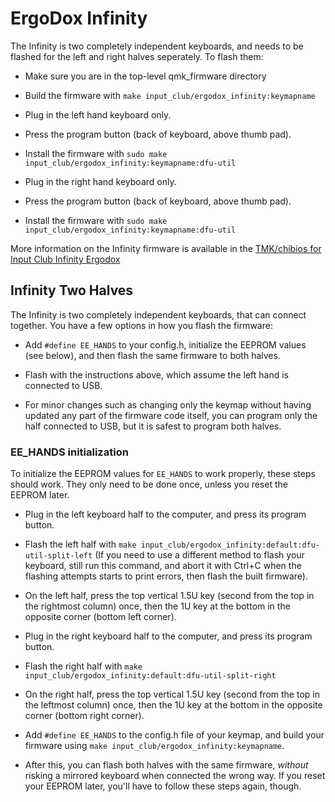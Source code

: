 # ErgoDox Infinity

The Infinity is two completely independent keyboards, and needs to be flashed
for the left and right halves seperately.  To flash them:

  - Make sure you are in the top-level qmk_firmware directory

  - Build the firmware with `make input_club/ergodox_infinity:keymapname`

  - Plug in the left hand keyboard only.

  - Press the program button (back of keyboard, above thumb pad).

  - Install the firmware with `sudo make input_club/ergodox_infinity:keymapname:dfu-util`

  - Plug in the right hand keyboard only.

  - Press the program button (back of keyboard, above thumb pad).

  - Install the firmware with `sudo make input_club/ergodox_infinity:keymapname:dfu-util`

More information on the Infinity firmware is available in the [TMK/chibios for
Input Club Infinity Ergodox](https://github.com/fredizzimo/infinity_ergodox/blob/master/README.md)

## Infinity Two Halves

The Infinity is two completely independent keyboards, that can connect together.
You have a few options in how you flash the firmware:

- Add `#define EE_HANDS` to your config.h, initialize the EEPROM values (see below),
  and then flash the same firmware to both halves.

- Flash with the instructions above, which assume the left hand is connected to USB.

- For minor changes such as changing only the keymap without having updated
  any part of the firmware code itself, you can program only the half connected to USB,
  but it is safest to program both halves.

### EE_HANDS initialization

To initialize the EEPROM values for `EE_HANDS` to work properly, these steps should work.
They only need to be done once, unless you reset the EEPROM later.

  - Plug in the left keyboard half to the computer, and press its program button.

  - Flash the left half with `make input_club/ergodox_infinity:default:dfu-util-split-left`
    (If you need to use a different method to flash your keyboard, still run this command,
    and abort it with Ctrl+C when the flashing attempts starts to print errors,
    then flash the built firmware).

  - On the left half, press the top vertical 1.5U key (second from the top in the rightmost column) once,
    then the 1U key at the bottom in the opposite corner (bottom left corner).

  - Plug in the right keyboard half to the computer, and press its program button.

  - Flash the right half with `make input_club/ergodox_infinity:default:dfu-util-split-right`

  - On the right half, press the top vertical 1.5U key (second from the top in the leftmost column) once,
    then the 1U key at the bottom in the opposite corner (bottom right corner).

  - Add `#define EE_HANDS` to the config.h file of your keymap, and build your firmware using
    `make input_club/ergodox_infinity:keymapname`.

  - After this, you can flash both halves with the same firmware, _without_ risking a mirrored keyboard when connected the wrong way.
    If you reset your EEPROM later, you'll have to follow these steps again, though.


